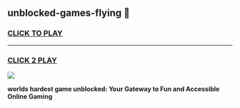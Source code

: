 
## unblocked-games-flying 👋
<h3>
<a href="https://premium.freeplayer.one?title=unblocked-games-flying&ref=14F">CLICK TO PLAY</a></h3>
<hr>

<h3>
<a href="https://premium.freeplayer.one?title=unblocked-games-flying&ref=14F">CLICK 2 PLAY</a>
  
</h3>

<a href="https://premium.freeplayer.one?title=unblocked-games-flying&ref=12F/"><img src="https://clearcache.store/games.png"></a>


**worlds hardest game unblocked: Your Gateway to Fun and Accessible Online Gaming**
